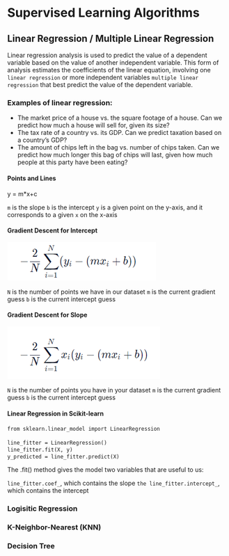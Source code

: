 # Supervised Learning Algorithms

## Linear Regression / Multiple Linear Regression
Linear regression analysis is used to predict the value of a dependent variable based on the value of another independent variable. This form of analysis estimates the coefficients of the linear equation, involving one `linear regression` or more independent variables `multiple linear regression` that best predict the value of the dependent variable.

### Examples of linear regression:

* The market price of a house vs. the square footage of a house. Can we predict how much a house will sell for, given its size?
* The tax rate of a country vs. its GDP. Can we predict taxation based on a country’s GDP?
* The amount of chips left in the bag vs. number of chips taken. Can we predict how much longer this bag of chips will last, given how much people at this party have been eating?

#### Points and Lines

y = m*x+c 

`m` is the slope
`b` is the intercept
`y` is a given point on the y-axis, and it corresponds to a given `x` on the x-axis

#### Gradient Descent for Intercept

![](images/gradient_descent.png)

`N` is the number of points we have in our dataset
`m` is the current gradient guess
`b` is the current intercept guess

#### Gradient Descent for Slope

![](images/gradient_descent_slope.png)

`N` is the number of points you have in your dataset
`m` is the current gradient guess
`b` is the current intercept guess

#### Linear Regression in Scikit-learn

```
from sklearn.linear_model import LinearRegression

line_fitter = LinearRegression()
line_fitter.fit(X, y)
y_predicted = line_fitter.predict(X)

```

The .fit() method gives the model two variables that are useful to us:

`line_fitter.coef_`, which contains the slope
`the line_fitter.intercept_`, which contains the intercept







### Logisitic Regression

### K-Neighbor-Nearest (KNN)

### Decision Tree



